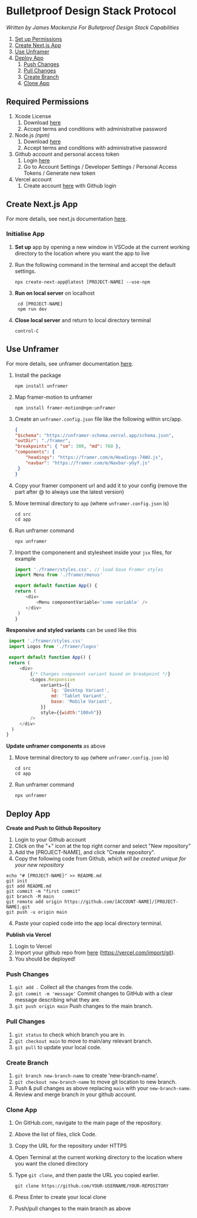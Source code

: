 # Bulletproof Design Stack Protocol
*Written by James Mackenzie For Bulletproof Design Stack Capabilities*

1. [Set up Permissions](#requiredPermissions)
2. [Create Next.js App](#createApp)
3. [Use Unframer](#unframer)
4. [Deploy App](#deploy)
   1. [Push Changes](#push)
   2. [Pull Changes](#pull)
   3. [Create Branch](#branch)
   3. [Clone App](#clone)

## <a name="requiredPermissions">Required Permissions</a>
1. Xcode License
    1. Download [here](https://developer.apple.com/xcode/)
    2. Accept terms and conditions with administrative password
2. Node.js *(npm)*
    1. Download [here](https://nodejs.org/en/download/prebuilt-installer)
    2. Accept terms and conditions with administrative password
3. Github account and personal access token
    1. Login [here](https://github.com/)
    2. Go to Account Settings / Developer Settings / Personal Access Tokens / Generate new token
4. Vercel account
    1. Create account [here](https://vercel.com/signup) with Github login


## <a name="createApp">Create Next.js App</a>
For more details, see next.js documentation [here](https://nextjs.org/learn-pages-router/basics/create-nextjs-app/setup).
### Initialise App

1. **Set up** app by opening a new window in VSCode at the current working directory to the location where you want the app to live
2. Run the following command in the terminal and accept the default settings.

    ```
    npx create-next-app@latest [PROJECT-NAME] --use-npm
    ```

2. **Run on local server** on localhost

   ```    
    cd [PROJECT-NAME]
    npm run dev
    ```
    
3. **Close local server** and return to local directory terminal

   ```    
   control-C
   ```

## <a name="unframer">Use Unframer</a>
For more details, see unframer documentation [here](https://github.com/remorses/unframer/tree/main).


1. Install the package
    ```
    npm install unframer
    ```
2. Map framer-motion to unframer
    ```
    npm install framer-motion@npm:unframer
    ```
3. Create an ```unframer.config.json``` file like the following within src/app.
    
    ```json
    {
    "$schema": "https://unframer-schema.vercel.app/schema.json",
    "outDir": "./framer",
    "breakpoints": { "sm": 300, "md": 760 },
    "components": {
        "headings": "https://framer.com/m/Headings-74WU.js",
        "navbar": "https://framer.com/m/Navbar-yGyf.js"
     }
    }
    ```

4. Copy your framer component url and add it to your config (remove the part after @ to always use the latest version)

5. Move terminal directory to ```app``` (where ```unframer.config.json``` is)

    ```
    cd src
    cd app
    ```

6. Run unframer command
    ```
    npx unframer
    ```
7. Import the componenent and stylesheet inside your ```jsx``` files, for example
    ```js
    import './framer/styles.css'. // load base Framer styles
    import Menu from './framer/menus'

    export default function App() {
    return (
        <div>
            <Menu componentVariable='some variable' />
        </div>
     )
    }
    ```
    
**Responsive and styled variants** can be used like this
   ```js
    import './framer/styles.css'
    import Logos from './framer/logos'

    export default function App() {
    return (
        <div>
            {/* Changes component variant based on breakpoint */}
            <Logos.Responsive
                variants={{
                    lg: 'Desktop Variant',
                    md: 'Tablet Variant',
                    base: 'Mobile Variant',
                }}
                style={{width:"100vh"}}
            />
        </div>
     )
   }
   ```
   
**Update unframer components** as above
1. Move terminal directory to ```app``` (where ```unframer.config.json``` is)
   ```
   cd src
   cd app
   ```
2. Run unframer command
   ```
   npx unframer
   ```


## <a name="deploy">Deploy App</a>
**Create and Push to Github Repository**
1. Login to your Github account
2. Click on the "+" icon at the top right corner and select "New repository"
2. Add the [PROJECT-NAME], and click "Create repository".
3. Copy the following code from Github, *which will be created unique for your new repository*

```
echo "# [PROJECT-NAME]" >> README.md
git init
git add README.md
git commit -m "first commit"
git branch -M main
git remote add origin https://github.com/[ACCOUNT-NAME]/[PROJECT-NAME].git
git push -u origin main
```
4. Paste your copied code into the app local directory terminal.

**Publish via Vercel**
1. Login to Vercel
2. Import your github repo from [here](https://vercel.com/import/git) (https://vercel.com/import/git).
2. You should be deployed!

### <a name="push">Push Changes</a>

1. ```git add .``` Collect all the changes from the code.
2. ```git commit -m 'message'``` Commit changes to GitHub with a clear message describing what they are.
3. ```git push origin main``` Push changes to the main branch.



### <a name="pull">Pull Changes</a>

1. ```git status``` to check which branch you are in.
2. ```git checkout main``` to move to main/any relevant branch.
3. ```git pull``` to update your local code.


### <a name="branch">Create Branch</a>
1. ```git branch new-branch-name``` to create 'new-branch-name'.
2. ```git checkout new-branch-name``` to move git location to new branch.
3. Push & pull changes as above replacing ```main``` with your ```new-branch-name```.
4. Review and merge branch in your github account.


### <a name="clone">Clone App</a>

1. On GitHub.com, navigate to the main page of the repository.

2. Above the list of files, click  Code.

3. Copy the URL for the repository under HTTPS
4. Open Terminal at the current working directory to the location where you want the cloned directory

4. Type ```git clone```, and then paste the URL you copied earlier.
    
    ```
    git clone https://github.com/YOUR-USERNAME/YOUR-REPOSITORY
    
5. Press Enter to create your local clone

6. Push/pull changes to the main branch as above


